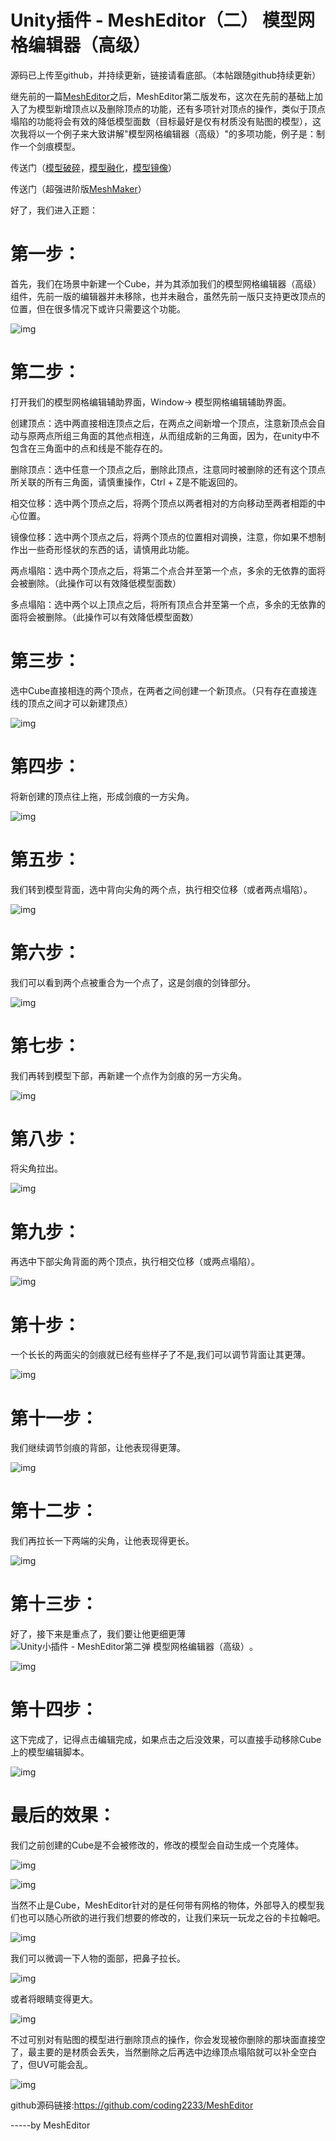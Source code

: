 # Unity插件 - MeshEditor（二） 模型网格编辑器（高级）



源码已上传至github，并持续更新，链接请看底部。（本帖跟随github持续更新）



继先前的一篇[MeshEditor](http://blog.csdn.net/qq992817263/article/details/51512668)之后，MeshEditor第二版发布，这次在先前的基础上加入了为模型新增顶点以及删除顶点的功能，还有多项针对顶点的操作，类似于顶点塌陷的功能将会有效的降低模型面数（目标最好是仅有材质没有贴图的模型），这次我将以一个例子来大致讲解"模型网格编辑器（高级）"的多项功能，例子是：制作一个剑痕模型。



传送门（[模型破碎](http://blog.csdn.net/qq992817263/article/details/51789584)，[模型融化](http://blog.csdn.net/qq992817263/article/details/51832884)，[模型镜像](http://blog.csdn.net/qq992817263/article/details/53320181)）

传送门（超强进阶版[MeshMaker](http://blog.csdn.net/qq992817263/article/details/75213659)）



好了，我们进入正题：











# **第一步：**



首先，我们在场景中新建一个Cube，并为其添加我们的模型网格编辑器（高级）组件，先前一版的编辑器并未移除，也并未融合，虽然先前一版只支持更改顶点的位置，但在很多情况下或许只需要这个功能。

![img](Model_grid_editor.assets/20160912151738960.png)







# **第二步：**



打开我们的模型网格编辑辅助界面，Window-> 模型网格编辑辅助界面。



创建顶点：选中两直接相连顶点之后，在两点之间新增一个顶点，注意新顶点会自动与原两点所组三角面的其他点相连，从而组成新的三角面，因为，在unity中不包含在三角面中的点和线是不能存在的。

删除顶点：选中任意一个顶点之后，删除此顶点，注意同时被删除的还有这个顶点所关联的所有三角面，请慎重操作，Ctrl + Z是不能返回的。

相交位移：选中两个顶点之后，将两个顶点以两者相对的方向移动至两者相距的中心位置。

镜像位移：选中两个顶点之后，将两个顶点的位置相对调换，注意，你如果不想制作出一些奇形怪状的东西的话，请慎用此功能。

两点塌陷：选中两个顶点之后，将第二个点合并至第一个点，多余的无依靠的面将会被删除。（此操作可以有效降低模型面数）

多点塌陷：选中两个以上顶点之后，将所有顶点合并至第一个点，多余的无依靠的面将会被删除。（此操作可以有效降低模型面数）







# **第三步：**



选中Cube直接相连的两个顶点，在两者之间创建一个新顶点。（只有存在直接连线的顶点之间才可以新建顶点）

![img](Model_grid_editor.assets/20160603163509188.jpg)





# **第四步：**



将新创建的顶点往上拖，形成剑痕的一方尖角。

![img](Model_grid_editor.assets/20160603163549142.jpg)





# **第五步：**



我们转到模型背面，选中背向尖角的两个点，执行相交位移（或者两点塌陷）。

![img](Model_grid_editor.assets/20160603163631221.jpg)





# **第六步：**



我们可以看到两个点被重合为一个点了，这是剑痕的剑锋部分。

![img](Model_grid_editor.assets/20160603163714105.jpg)





# **第七步：**



我们再转到模型下部，再新建一个点作为剑痕的另一方尖角。

![img](Model_grid_editor.assets/20160603163746792.jpg)





# **第八步：**



将尖角拉出。

![img](Model_grid_editor.assets/20160603163814817.jpg)





# **第九步：**



再选中下部尖角背面的两个顶点，执行相交位移（或两点塌陷）。

![img](Model_grid_editor.assets/20160603163916709.jpg)





# **第十步：**



一个长长的两面尖的剑痕就已经有些样子了不是,我们可以调节背面让其更薄。

![img](Model_grid_editor.assets/20160603163940481.jpg)





# **第十一步：**



我们继续调节剑痕的背部，让他表现得更薄。

![img](Model_grid_editor.assets/20160603164007257.jpg)





# **第十二步：**



我们再拉长一下两端的尖角，让他表现得更长。

![img](Model_grid_editor.assets/20160603164033195.jpg)





# **第十三步：**



好了，接下来是重点了，我们要让他更细更薄![Unity小插件 - MeshEditor第二弹  模型网格编辑器（高级）](Model_grid_editor.assets/j_0064.gif)。

![img](Model_grid_editor.assets/20160603164100606.jpg)





# **第十四步：**



这下完成了，记得点击编辑完成，如果点击之后没效果，可以直接手动移除Cube上的模型编辑脚本。

![img](Model_grid_editor.assets/20160603164126446.jpg)





# **最后的效果：**



我们之前创建的Cube是不会被修改的，修改的模型会自动生成一个克隆体。

![img](Model_grid_editor.assets/20160603164154450.jpg)

![img](Model_grid_editor.assets/20160603164203185.jpg)







当然不止是Cube，MeshEditor针对的是任何带有网格的物体，外部导入的模型我们也可以随心所欲的进行我们想要的修改的，让我们来玩一玩龙之谷的卡拉翰吧。

![img](Model_grid_editor.assets/20160624155106890.jpg)

我们可以微调一下人物的面部，把鼻子拉长。

![img](Model_grid_editor.assets/20160624155145656.jpg)

或者将眼睛变得更大。

![img](Model_grid_editor.assets/20160624155224562.jpg)

不过可别对有贴图的模型进行删除顶点的操作，你会发现被你删除的那块面直接空了，最主要的是材质会丢失，当然删除之后再选中边缘顶点塌陷就可以补全空白了，但UV可能会乱。

![img](Model_grid_editor.assets/20160624155358688.jpg)



github源码链接:<https://github.com/coding2233/MeshEditor>



-----by MeshEditor